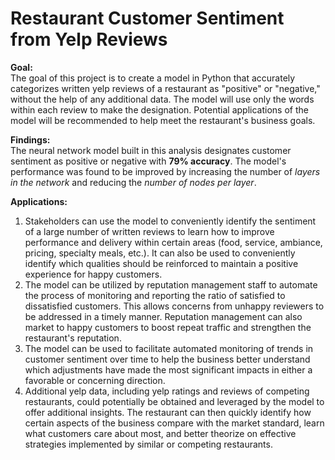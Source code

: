 # Restaurant Customer Sentiment from Yelp Reviews


**Goal:**<br>
The goal of this project is to create a model in Python that accurately categorizes written yelp reviews of a restaurant as "positive" or "negative," without the help of any additional data. The model will use only the words within each review to make the designation. Potential applications of the model will be recommended to help meet the restaurant's business goals.  

**Findings:**<br>
The neural network model built in this analysis designates customer sentiment as positive or negative with **79% accuracy**. The model's performance was found to be improved by increasing the number of _layers in the network_ and reducing the _number of nodes per layer_.   


**Applications:**<br>
1. Stakeholders can use the model to conveniently identify the sentiment of a large number of written reviews to learn how to improve performance and delivery within certain areas (food, service, ambiance, pricing, specialty meals, etc.). It can also be used to conveniently identify which qualities should be reinforced to maintain a positive experience for happy customers. 
2. The model can be utilized by reputation management staff to automate the process of monitoring and reporting the ratio of satisfied to dissatisfied customers. This allows concerns from unhappy reviewers to be addressed in a timely manner. Reputation management can also market to happy customers to boost repeat traffic and strengthen the restaurant's reputation. 
3. The model can be used to facilitate automated monitoring of trends in customer sentiment over time to help the business better understand which adjustments have made the most significant impacts in either a favorable or concerning direction.
4. Additional yelp data, including yelp ratings and reviews of competing restaurants, could potentially be obtained and leveraged by the model to offer additional insights. The restaurant can then quickly identify how certain aspects of the business compare with the market standard, learn what customers care about most, and better theorize on effective strategies implemented by similar or competing restaurants. 

